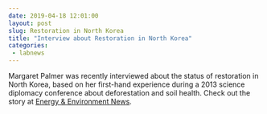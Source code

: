 ```yaml
---
date: 2019-04-18 12:01:00
layout: post
slug: Restoration in North Korea
title: "Interview about Restoration in North Korea"
categories:
 - labnews
---
```


Margaret Palmer was recently interviewed about the status of restoration in North Korea, based on her first-hand experience during a 2013 science diplomacy conference about deforestation and soil health. Check out the story at [Energy & Environment News](https://www.eenews.net/stories/1060175327). 
